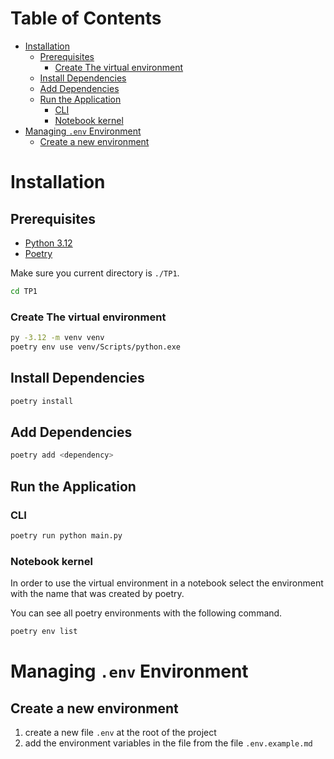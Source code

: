 # Table of Contents

- [Installation](#installation)
  - [Prerequisites](#prerequisites)
    - [Create The virtual environment](#create-the-virtual-environment)
  - [Install Dependencies](#install-dependencies)
  - [Add Dependencies](#add-dependencies)
  - [Run the Application](#run-the-application)
    - [CLI](#cli)
    - [Notebook kernel](#notebook-kernel)
- [Managing `.env` Environment](#managing-env-environment)
    - [Create a new environment](#create-a-new-environment)


# Installation

## Prerequisites

- [Python 3.12](https://www.python.org/downloads/windows/)
- [Poetry](https://python-poetry.org/docs/#installation)

Make sure you current directory is `./TP1`.

```bash
cd TP1
```

### Create The virtual environment

```bash
py -3.12 -m venv venv
poetry env use venv/Scripts/python.exe
```

## Install Dependencies

```bash
poetry install
```

## Add Dependencies

```bash
poetry add <dependency>
```

## Run the Application

### CLI

```bash
poetry run python main.py
```

### Notebook kernel

In order to use the virtual environment in a notebook select the environment with the name that was created by poetry.

You can see all poetry environments with the following command.

```bash
poetry env list
```

# Managing `.env` Environment

## Create a new environment

1. create a new file `.env` at the root of the project
2. add the environment variables in the file from the file `.env.example.md`

